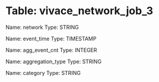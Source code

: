 Table: vivace_network_job_3
===========================

Name: network
Type: STRING

Name: event_time
Type: TIMESTAMP

Name: agg_event_cnt
Type: INTEGER

Name: aggregation_type
Type: STRING

Name: category
Type: STRING

